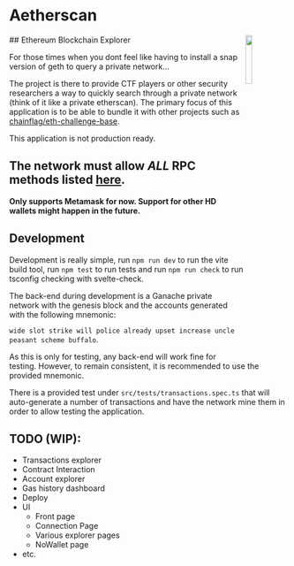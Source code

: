 # Aetherscan
<img width="15%" src="https://www.strix.site/assets/cosmos.svg" align="right"> 
## Ethereum Blockchain Explorer

For those times when you dont feel like having to install a snap version of geth to query a private network...

The project is there to provide CTF players or other security researchers a way to quickly search through a private network (think of it like a private etherscan). The primary focus of this application is to be able to bundle it with other projects such as [chainflag/eth-challenge-base](https://github.com/chainflag/eth-challenge-base).

This application is not production ready.

The network must allow *ALL* RPC methods listed [here](https://ethereum.org/en/developers/docs/apis/json-rpc/).
  - 

**Only supports Metamask for now. Support for other HD wallets might happen in the future.**

## Development

Development is really simple, run `npm run dev` to run the vite build tool, run `npm test` to run tests and run `npm run check` to run tsconfig checking with svelte-check. 

The back-end during development is a Ganache private network with the genesis block and the accounts generated with the following mnemonic:

`wide slot strike will police already upset increase uncle peasant scheme buffalo`.

As this is only for testing, any back-end will work fine for testing. However, to remain consistent, it is recommended to use the provided mnemonic.

There is a provided test under `src/tests/transactions.spec.ts` that will auto-generate a number of transactions and have the network mine them in order to allow testing the application.

## TODO (WIP):

- Transactions explorer
- Contract Interaction
- Account explorer
- Gas history dashboard
- Deploy
- UI
  - Front page
  - Connection Page
  - Various explorer pages
  - NoWallet page
- etc.
